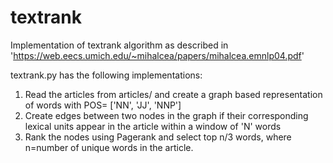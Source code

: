 # textrank

Implementation of textrank algorithm as described in 'https://web.eecs.umich.edu/~mihalcea/papers/mihalcea.emnlp04.pdf'

textrank.py has the following implementations:
1. Read the articles from articles/ and create a graph based representation of words with POS= ['NN', 'JJ', 'NNP']
2. Create edges between two nodes in the graph if their corresponding lexical units appear in the article within a window of 'N' words
3. Rank the nodes using Pagerank and select top n/3 words, where n=number of unique words in the article.
